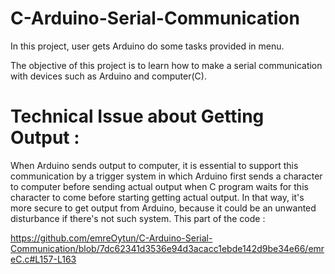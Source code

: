 # C-Arduino-Serial-Communication
In this project, user gets Arduino do some tasks provided in menu. 

The objective of this project is to learn how to make a serial communication with devices such as Arduino and computer(C).

# Technical Issue about Getting Output :

When Arduino sends output to computer, it is essential to support this communication by a trigger system in which Arduino first sends a character to computer before sending actual output when C program waits for this character to come before starting getting actual output. In that way, it's more secure to get output from Arduino, because it could be an unwanted disturbance if there's not such system. This part of the code :

https://github.com/emreOytun/C-Arduino-Serial-Communication/blob/7dc62341d3536e94d3acacc1ebde142d9be34e66/emreC.c#L157-L163
